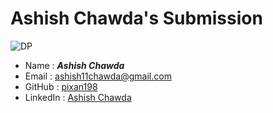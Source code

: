 # Ashish Chawda's Submission
![DP](https://avatars2.githubusercontent.com/u/56932286?s=460&u=e5ebf2810947320a17331c5b9c016411d71f85cc&v=4)
- Name : ***Ashish Chawda***
- Email : ashish11chawda@gmail.com
- GitHub : [pixan198](https://github.com/pixan198)
- LinkedIn : [Ashish Chawda](https://www.linkedin.com/in/ashishchawda198)